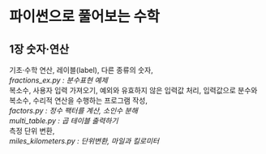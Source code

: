 파이썬으로 풀어보는 수학
=========================

1장 숫자·연산
--------------
기초·수학 연산, 레이블(label), 다른 종류의 숫자,   
*fractions_ex.py : 분수표현 예제*  
복소수, 사용자 입력 가져오기, 예외와 유효하지 않은 입력값 처리, 입력값으로 분수와 복소수, 수리적 연산을 수행하는 프로그램 작성,  
*factors.py : 정수 팩터를 계산, 소인수 분해*  
*multi_table.py : 곱 테이블 출력하기*  
측정 단위 변환,   
*miles_kilometers.py : 단위변환, 마일과 킬로미터*  

